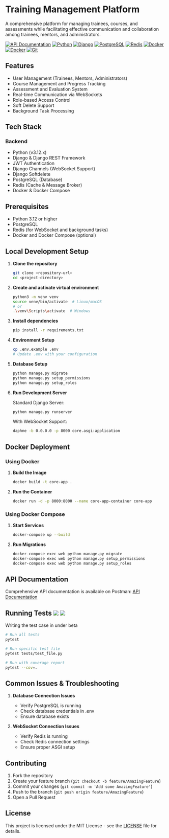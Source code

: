 # Training Management Platform

A comprehensive platform for managing trainees, courses, and assessments while facilitating effective communication and collaboration among trainees, mentors, and administrators.

[![API Documentation](https://img.shields.io/badge/API%20Docs-Postman-orange)](https://documenter.getpostman.com/view/28728365/2sAYXFjdCz)
[![Python](https://img.shields.io/badge/Python-3.12-blue)](https://www.python.org/)
[![Django](https://img.shields.io/badge/Django-Latest-092E20)](https://www.djangoproject.com/)
[![PostgreSQL](https://img.shields.io/badge/PostgreSQL-17-blue)](https://www.postgresql.org/)
[![Redis](https://img.shields.io/badge/Redis-Latest-red)](https://redis.io/)
[![Docker](https://img.shields.io/badge/Docker-Enabled-blue)](https://www.docker.com/)
[![Docker](https://img.shields.io/badge/Docker-2496ED?logo=docker&logoColor=fff)](https://www.docker.com/)
[![Git](https://img.shields.io/badge/Git-F05032?logo=git&logoColor=fff)](https://git-scm.com/downloads)

## Features

- User Management (Trainees, Mentors, Administrators)
- Course Management and Progress Tracking
- Assessment and Evaluation System
- Real-time Communication via WebSockets
- Role-based Access Control
- Soft Delete Support
- Background Task Processing

## Tech Stack

### Backend
- Python (v3.12.x)
- Django & Django REST Framework
- JWT Authentication
- Django Channels (WebSocket Support)
- Django Softdelete
- PostgreSQL (Database)
- Redis (Cache & Message Broker)
- Docker & Docker Compose

## Prerequisites

- Python 3.12 or higher
- PostgreSQL
- Redis (for WebSocket and background tasks)
- Docker and Docker Compose (optional)

## Local Development Setup

1. **Clone the repository**
   ```bash
   git clone <repository-url>
   cd <project-directory>
   ```

2. **Create and activate virtual environment**
   ```bash
   python3 -m venv venv
   source venv/bin/activate  # Linux/macOS
   # or
   .\venv\Scripts\activate  # Windows
   ```

3. **Install dependencies**
   ```bash
   pip install -r requirements.txt
   ```

4. **Environment Setup**
   ```bash
   cp .env.example .env
   # Update .env with your configuration
   ```

5. **Database Setup**
   ```bash
   python manage.py migrate
   python manage.py setup_permissions
   python manage.py setup_roles
   ```

6. **Run Development Server**
   
   Standard Django Server:
   ```bash
   python manage.py runserver
   ```

   With WebSocket Support:
   ```bash
   daphne -b 0.0.0.0 -p 8000 core.asgi:application
   ```

## Docker Deployment

### Using Docker

1. **Build the Image**
   ```bash
   docker build -t core-app .
   ```

2. **Run the Container**
   ```bash
   docker run -d -p 8000:8000 --name core-app-container core-app
   ```

### Using Docker Compose

1. **Start Services**
   ```bash
   docker-compose up --build
   ```

2. **Run Migrations**
   ```bash
   docker-compose exec web python manage.py migrate
   docker-compose exec web python manage.py setup_permissions
   docker-compose exec web python manage.py setup_roles
   ```

## API Documentation

Comprehensive API documentation is available on Postman:
[API Documentation](https://documenter.getpostman.com/view/28728365/2sAYXFjdCz)

## Running Tests ![](https://img.shields.io/badge/inbeta-red) ![](https://img.shields.io/badge/inprogress-blue)



Writing the test case in under beta

```bash
# Run all tests
pytest

# Run specific test file
pytest tests/test_file.py

# Run with coverage report
pytest --cov=.
```

## Common Issues & Troubleshooting

1. **Database Connection Issues**
   - Verify PostgreSQL is running
   - Check database credentials in .env
   - Ensure database exists

2. **WebSocket Connection Issues**
   - Verify Redis is running
   - Check Redis connection settings
   - Ensure proper ASGI setup

## Contributing

1. Fork the repository
2. Create your feature branch (`git checkout -b feature/AmazingFeature`)
3. Commit your changes (`git commit -m 'Add some AmazingFeature'`)
4. Push to the branch (`git push origin feature/AmazingFeature`)
5. Open a Pull Request

## License

This project is licensed under the MIT License - see the [LICENSE](LICENSE) file for details.